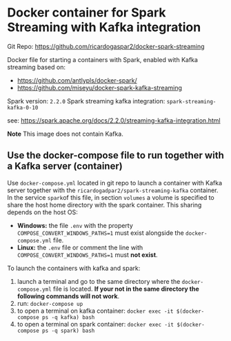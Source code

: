 # Docker container for Spark Streaming with Kafka integration

Git Repo: <https://github.com/ricardogaspar2/docker-spark-streaming>

Docker file for starting a containers with Spark, enabled with Kafka streaming
based on:

- <https://github.com/antlypls/docker-spark/>
- <https://github.com/miseyu/docker-spark-kafka-streaming>

Spark version: `2.2.0`
Spark streaming kafka integration: `spark-streaming-kafka-0-10`

see: <https://spark.apache.org/docs/2.2.0/streaming-kafka-integration.html>

**Note** This image does not contain Kafka.

## Use the docker-compose file to run together with a Kafka server (container)

Use `docker-compose.yml` located in git repo to launch a container with Kafka server together with the `ricardogadpar2/spark-streaming-kafka` container.
In the service `spark`of this file, in section `volumes` a volume is specified to share the host home directory with the spark container. This sharing depends on the host OS:

- **Windows:** the file `.env` with the property ```COMPOSE_CONVERT_WINDOWS_PATHS=1``` must exist alongside the `docker-compose.yml` file.
- **Linux:** the `.env` file or comment the line with ```COMPOSE_CONVERT_WINDOWS_PATHS=1``` must **not exist**.

To launch the containers with kafka and spark:

1. launch a terminal and go to the same directory where the `docker-compose.yml` file is located. **If your not in the same directory the following commands  will not work**.
2. run: ```docker-compose up```
3. to open a terminal on kafka container: ```docker exec -it $(docker-compose ps -q kafka) bash```
4. to open a terminal on spark container: ```docker exec -it $(docker-compose ps -q spark) bash```
